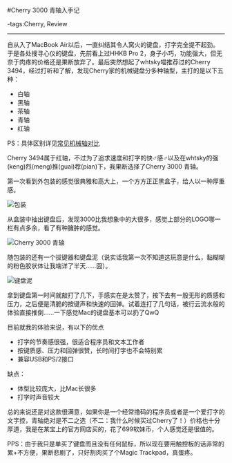 #Cherry 3000 青轴入手记

-tags:Cherry, Review

----

自从入了MacBook Air以后，一直纠结其令人窝火的键盘，打字完全提不起劲。于是各处搜寻心仪的键盘，先前看上过HHKB Pro 2，身子小巧，功能强大，但无奈于肉疼的价格还是果断放弃了。最后突然想起了whtsky喵推荐过的Cherry 3494，经过打听和了解，发现Cherry家的机械键盘分多种轴型，主打的是以下五种：

* 白轴
* 黑轴
* 茶轴
* 青轴
* 红轴

PS：具体区别详见[常见机械轴对比](http://www.pcpop.com/doc/0/735/735259_all.shtml)

Cherry 3494属于红轴，不过为了追求速度和打字的快♂感♂以及在whtsky的强(keng)烈(meng)推(guai)荐(pian)下，我果断选择了Cherry 3000 青轴。

第一次看到外包装的感觉很典雅和高大上，一个方方正正黑盒子，给人以一种厚重感。

![包装](http://distilleryimage4.ak.instagram.com/04e724aeb0ba11e39bef121308ba3728_8.jpg)

从盒装中抽出键盘后，发现3000比我想象中的大很多，感觉上部分的LOGO哪一栏有点多余，看了有种臃肿的感觉。

![Cherry 3000 青轴](http://distilleryimage1.ak.instagram.com/7399a5b6b0ba11e3aa7112affcff9389_8.jpg)

随包装的还有一个拔键器和键盘泥（说实话我第一次不知道这玩意是什么，黏糊糊的粉色胶状体让我端详了半天......囧）。

![键盘泥](http://distilleryimage9.ak.instagram.com/35a424c0b0ba11e3aea30a57faba6a61_8.jpg)

拿到键盘第一时间就敲打了几下，手感实在是太赞了，按下去有一股无形的质感和压力，之后便是清脆的按键声和快速的回弹。试着连打了几句话，被行云流水般的体验直接推倒......一下感觉Mac的键盘基本可以扔了QwQ

目前就我的体验来说，有以下的优点

* 打字的节奏感很强，很适合程序员和文本工作者
* 按键质感、压力和回弹很赞，长时间打字也不会特别累
* 兼容USB和PS/2接口

缺点：

* 体型比较庞大，比Mac长很多
* 打字时声音较大

总的来说还是对这款很满意，如果你是一个经常撸码的程序员或者是一个爱打字的文字控，青轴绝对是不二之选（不二：我什么时候买过Cherry了！）价格也十分厚道，我是在某宝上的官方网店买的，花了699软妹币，个人感觉还是很值的。

PPS：由于我只是单买了键盘而且没有任何鼠标，所以现在要用触控板的话非常的累+不方便，果断悲剧了，只好割肉买了个Magic Trackpad，真蛋疼。

